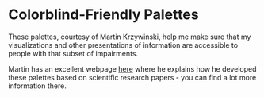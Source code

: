 # Colorblind-Friendly Palettes

These palettes, courtesy of Martin Krzywinski, help me make sure that my visualizations and other presentations of information are accessible to people with that subset of impairments.

Martin has an excellent webpage [here](http://mkweb.bcgsc.ca/colorblind/palettes.mhtml#container) where he explains how he developed these palettes based on scientific research papers - you can find a lot more information there.